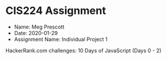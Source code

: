 # CIS224 Assignment #
- Name: Meg Prescott
- Date: 2020-01-29
- Assignment Name: Individual Project 1

HackerRank.com challenges: 10 Days of JavaScript (Days 0 - 2)

